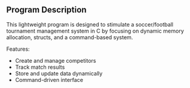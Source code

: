 ## Program Description

This lightweight program is designed to stimulate a soccer/football tournament management system in C by focusing on dynamic memory allocation, structs, and a command-based system. 

Features:
- Create and manage competitors 
- Track match results
- Store and update data dynamically
- Command-driven interface
